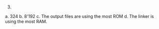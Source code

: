 
3.
a. 324
b. 8'192
c. The output files are using the most ROM
d. The linker is using the most RAM.
